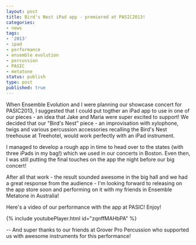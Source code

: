 ```yaml
---
layout: post
title: Bird's Nest iPad app - premiered at PASIC2013!
categories:
- news
tags:
- '2013'
- ipad
- performance
- ensemble evolution
- percussion
- PASIC
- metatone
status: publish
type: post
published: true
---
```


When Ensemble Evolution and I were planning our showcase concert for PASIC2013, I suggested that I could put togther an iPad app to use in one of our pieces - an idea that Jake and Maria were super excited to support! We decided that our "Bird's Nest" piece - an improvisation with xylophone, twigs and various percussion accessories recalling the Bird's Nest treehouse at Treehotel, would work perfectly with an iPad instrument.

I managed to develop a rough app in time to head over to the states (with three iPads in my bag!) which we used in our concerts in Boston. Even then, I was still putting the final touches on the app the night before our big concert!

After all that work - the result sounded awesome in the big hall and we had a great response from the audience - I'm looking forward to releasing on the app store soon and performing on it with my friends in Ensemble Metatone in Australia!

Here's a video of our performance with the app at PASIC! Enjoy!

{% include youtubePlayer.html id="zqnffMAHbPA" %}

-- And super thanks to our friends at Grover Pro Percussion who supported us with awesome instruments for this performance!

<!-- https://youtu.be/zqnffMAHbPA -->
